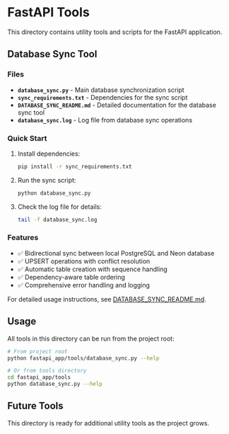 # FastAPI Tools

This directory contains utility tools and scripts for the FastAPI application.

## Database Sync Tool

### Files

- **`database_sync.py`** - Main database synchronization script
- **`sync_requirements.txt`** - Dependencies for the sync script
- **`DATABASE_SYNC_README.md`** - Detailed documentation for the database sync tool
- **`database_sync.log`** - Log file from database sync operations

### Quick Start

1. Install dependencies:
   ```bash
   pip install -r sync_requirements.txt
   ```

2. Run the sync script:
   ```bash
   python database_sync.py
   ```

3. Check the log file for details:
   ```bash
   tail -f database_sync.log
   ```

### Features

- ✅ Bidirectional sync between local PostgreSQL and Neon database
- ✅ UPSERT operations with conflict resolution
- ✅ Automatic table creation with sequence handling
- ✅ Dependency-aware table ordering
- ✅ Comprehensive error handling and logging

For detailed usage instructions, see [DATABASE_SYNC_README.md](DATABASE_SYNC_README.md).

## Usage

All tools in this directory can be run from the project root:

```bash
# From project root
python fastapi_app/tools/database_sync.py --help

# Or from tools directory
cd fastapi_app/tools
python database_sync.py --help
```

## Future Tools

This directory is ready for additional utility tools as the project grows.
